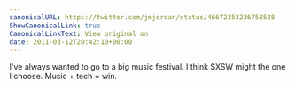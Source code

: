 ```yaml
---
canonicalURL: https://twitter.com/jmjordan/status/46672353236758528
ShowCanonicalLink: true
CanonicalLinkText: View original on
date: 2011-03-12T20:42:10+00:00
---
```

I've always wanted to go to a big music festival. I think SXSW might the one I choose. Music + tech = win.